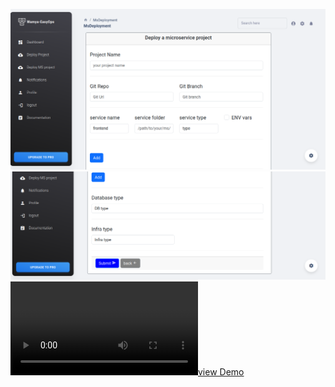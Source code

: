 
![alt text](https://github.com/imededin/wamya_easyops/blob/master/deploy-form.png?raw=true)
![alt text](https://github.com/imededin/wamya_easyops/blob/master/suit.png?raw=true)
[![view Demo](https://raw.githubusercontent.com/imededin/wamya_easyops/master/Demo-project.mp4)](https://raw.githubusercontent.com/imededin/wamya_easyops/master/Demo-project.mp4)
